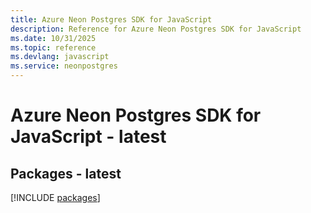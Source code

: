 ```yaml
---
title: Azure Neon Postgres SDK for JavaScript
description: Reference for Azure Neon Postgres SDK for JavaScript
ms.date: 10/31/2025
ms.topic: reference
ms.devlang: javascript
ms.service: neonpostgres
---
```

# Azure Neon Postgres SDK for JavaScript - latest
## Packages - latest
[!INCLUDE [packages](neon-postgres-index.md)]